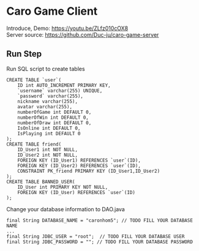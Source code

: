 # Caro Game Client
Introduce, Demo: https://youtu.be/ZLfz010cOX8 <br />
Server source: https://github.com/Duc-ju/caro-game-server

## Run Step

Run SQL script to create tables

```
CREATE TABLE `user`(
    ID int AUTO_INCREMENT PRIMARY KEY,
    `username` varchar(255) UNIQUE,
    `password` varchar(255),
    nickname varchar(255),
    avatar varchar(255),
    numberOfGame int DEFAULT 0,
    numberOfWin int DEFAULT 0,
    numberOfDraw int DEFAULT 0,
    IsOnline int DEFAULT 0,
    IsPlaying int DEFAULT 0
);
CREATE TABLE friend(
    ID_User1 int NOT NULL,
    ID_User2 int NOT NULL,
    FOREIGN KEY (ID_User1) REFERENCES `user`(ID),
    FOREIGN KEY (ID_User2) REFERENCES `user`(ID),
    CONSTRAINT PK_friend PRIMARY KEY (ID_User1,ID_User2)
);
CREATE TABLE BANNED_USER(
    ID_User int PRIMARY KEY NOT NULL,
    FOREIGN KEY (ID_User) REFERENCES `user`(ID)
);
```
Change your database information to DAO.java
```
final String DATABASE_NAME = "caronhom5"; // TODO FILL YOUR DATABASE NAME
...
final String JDBC_USER = "root";  // TODO FILL YOUR DATABASE USER
final String JDBC_PASSWORD = ""; // TODO FILL YOUR DATABASE PASSWORD
```
